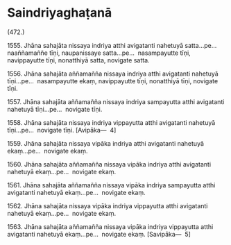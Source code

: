 

# Saindriyaghaṭanā






(472.)

1555\. Jhāna sahajāta nissaya indriya atthi avigatanti nahetuyā satta…pe…  naaññamaññe tīṇi, naupanissaye satta…pe…  nasampayutte tīṇi, navippayutte tīṇi, nonatthiyā satta, novigate satta.

1556\. Jhāna sahajāta aññamañña nissaya indriya atthi avigatanti nahetuyā tīṇi…pe…  nasampayutte ekaṃ, navippayutte tīṇi, nonatthiyā tīṇi, novigate tīṇi.

1557\. Jhāna sahajāta aññamañña nissaya indriya sampayutta atthi avigatanti nahetuyā tīṇi…pe…  novigate tīṇi.

1558\. Jhāna sahajāta nissaya indriya vippayutta atthi avigatanti nahetuyā tīṇi…pe…  novigate tīṇi. [Avipāka—  4]

1559\. Jhāna sahajāta nissaya vipāka indriya atthi avigatanti nahetuyā ekaṃ…pe…  novigate ekaṃ.

1560\. Jhāna sahajāta aññamañña nissaya vipāka indriya atthi avigatanti nahetuyā ekaṃ…pe…  novigate ekaṃ.

1561\. Jhāna sahajāta aññamañña nissaya vipāka indriya sampayutta atthi avigatanti nahetuyā ekaṃ…pe…  novigate ekaṃ.

1562\. Jhāna sahajāta nissaya vipāka indriya vippayutta atthi avigatanti nahetuyā ekaṃ…pe…  novigate ekaṃ.

1563\. Jhāna sahajāta aññamañña nissaya vipāka indriya vippayutta atthi avigatanti nahetuyā ekaṃ…pe…  novigate ekaṃ. [Savipāka—  5]



